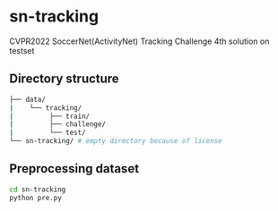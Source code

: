 # sn-tracking

CVPR2022 SoccerNet(ActivityNet) Tracking Challenge 4th solution on testset

## Directory structure
```bash
├── data/
|    └── tracking/
|         ├── train/
|         ├── challenge/
|         └── test/
└── sn-tracking/ # empty directory because of license
```

## Preprocessing dataset

```bash
cd sn-tracking
python pre.py
```
